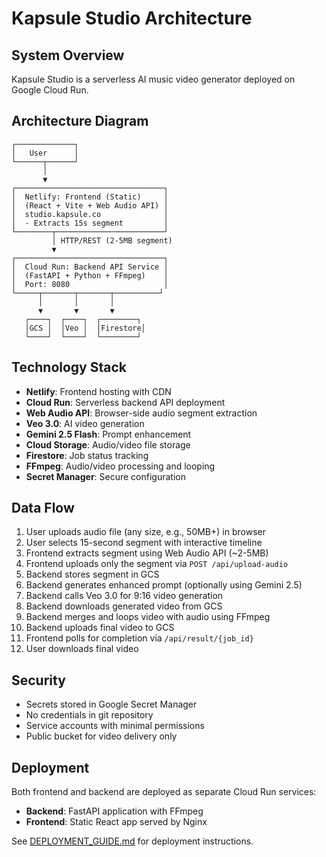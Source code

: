 # Kapsule Studio Architecture

## System Overview

Kapsule Studio is a serverless AI music video generator deployed on Google Cloud Run.

## Architecture Diagram

```
┌─────────────┐
│   User      │
└──────┬──────┘
       │
       ▼
┌─────────────────────────────────┐
│  Netlify: Frontend (Static)     │
│  (React + Vite + Web Audio API) │
│  studio.kapsule.co              │
│  - Extracts 15s segment         │
└────────┬────────────────────────┘
         │ HTTP/REST (2-5MB segment)
         ▼
┌─────────────────────────────────┐
│  Cloud Run: Backend API Service │
│  (FastAPI + Python + FFmpeg)    │
│  Port: 8080                     │
└─────┬───────┬───────┬──────────┘
      │       │       │
      ▼       ▼       ▼
   ┌────┐  ┌────┐  ┌────────┐
   │GCS │  │Veo │  │Firestore│
   └────┘  └────┘  └────────┘
```

## Technology Stack

- **Netlify**: Frontend hosting with CDN
- **Cloud Run**: Serverless backend API deployment
- **Web Audio API**: Browser-side audio segment extraction
- **Veo 3.0**: AI video generation
- **Gemini 2.5 Flash**: Prompt enhancement
- **Cloud Storage**: Audio/video file storage
- **Firestore**: Job status tracking
- **FFmpeg**: Audio/video processing and looping
- **Secret Manager**: Secure configuration

## Data Flow

1. User uploads audio file (any size, e.g., 50MB+) in browser
2. User selects 15-second segment with interactive timeline
3. Frontend extracts segment using Web Audio API (~2-5MB)
4. Frontend uploads only the segment via `POST /api/upload-audio`
5. Backend stores segment in GCS
6. Backend generates enhanced prompt (optionally using Gemini 2.5)
7. Backend calls Veo 3.0 for 9:16 video generation
8. Backend downloads generated video from GCS
9. Backend merges and loops video with audio using FFmpeg
10. Backend uploads final video to GCS
11. Frontend polls for completion via `/api/result/{job_id}`
12. User downloads final video

## Security

- Secrets stored in Google Secret Manager
- No credentials in git repository
- Service accounts with minimal permissions
- Public bucket for video delivery only

## Deployment

Both frontend and backend are deployed as separate Cloud Run services:
- **Backend**: FastAPI application with FFmpeg
- **Frontend**: Static React app served by Nginx

See [DEPLOYMENT_GUIDE.md](DEPLOYMENT_GUIDE.md) for deployment instructions.
